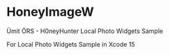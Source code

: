 # HoneyImageW
Ümit ÖRS - H0neyHunter Local Photo Widgets Sample

For Local Photo Widgets Sample in Xcode 15

